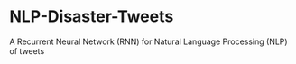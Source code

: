 # NLP-Disaster-Tweets
A Recurrent Neural Network (RNN) for Natural Language Processing (NLP) of tweets
